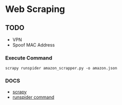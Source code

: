 # Web Scraping

## TODO

- VPN
- Spoof MAC Address

### Execute Command

```shell
scrapy runspider amazon_scrapper.py -o amazon.json
```

### DOCS

- [scrapy](https://docs.scrapy.org/en/latest/index.html)
- [runspider command](https://docs.scrapy.org/en/latest/topics/commands.html#runspider)
